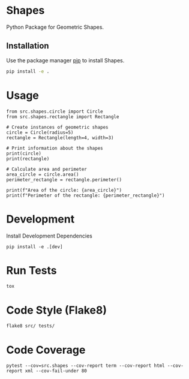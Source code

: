 # Shapes

Python Package for Geometric Shapes.

## Installation

Use the package manager [pip](https://pip.pypa.io/en/stable/) to install Shapes.

```bash
pip install -e .
```

# Usage
```
from src.shapes.circle import Circle
from src.shapes.rectangle import Rectangle

# Create instances of geometric shapes
circle = Circle(radius=5)
rectangle = Rectangle(length=4, width=3)

# Print information about the shapes
print(circle)
print(rectangle)

# Calculate area and perimeter
area_circle = circle.area()
perimeter_rectangle = rectangle.perimeter()

print(f"Area of the circle: {area_circle}")
print(f"Perimeter of the rectangle: {perimeter_rectangle}")
```

# Development
Install Development Dependencies
```
pip install -e .[dev]
```

# Run Tests
```
tox
```

# Code Style (Flake8)
```
flake8 src/ tests/
```

# Code Coverage
```
pytest --cov=src.shapes --cov-report term --cov-report html --cov-report xml --cov-fail-under 80
```

